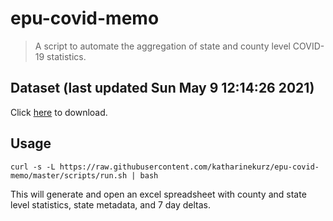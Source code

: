 # epu-covid-memo

> A script to automate the aggregation of state and county level COVID-19 statistics.

<!-- tmpl start -->

## Dataset (last updated Sun May  9 12:14:26 2021)

Click [here](https://covid-artifacts.s3.amazonaws.com/records/2021-5-9-121426-covid_artifact.xls) to download.

<!-- tmpl end -->

## Usage

```
curl -s -L https://raw.githubusercontent.com/katharinekurz/epu-covid-memo/master/scripts/run.sh | bash
```

This will generate and open an excel spreadsheet with county and state level statistics, state metadata, and 7 day deltas.